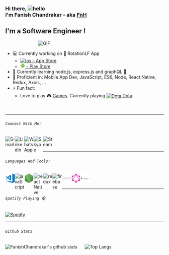 <!-- ### Hi there, 👋<br/> I'm Fanish Chandrakar - aka [FnH][linkedin] -->

### Hi there, <img alt="hello" src="https://github.com/fanish29/fanish29/blob/master/hello.webp" width="25px"><br/> I'm Fanish Chandrakar - aka [FnH][linkedin]

## I'm a Software Engineer !

<img align="right" alt="GIF" src="https://github.com/fanish29/fanish29/blob/master/coding-freak.gif?raw=true" width="400px" />
<br/>

- 💻 Currently working on 📱 RotationLF App
  - [<img alt="ios" src="https://cdn.jsdelivr.net/npm/simple-icons@v3/icons/apple.svg" width="15px"> - App Store][linkrotationlf-ios]
  - [<img alt="android" src="https://raw.githubusercontent.com/github/explore/80688e429a7d4ef2fca1e82350fe8e3517d3494d/topics/android/android.png" width="15px"> - Play Store][linkrotationlf-andriod]
- 🌱 Currently learning node.js, express.js and graphQL 🤣
- 💪 Proficient in: Mobile App Dev, JavaScript, ES6, Node, React Native, Redux, Axois, ...
- ⚡ Fun fact:
  - Love to play 🎮 [Games][linksteam]. Currently playing [<img alt="Dota" align="center" src="https://github.com/fanish29/fanish29/blob/master/dota-2.png" width="20px"> Dota][linkdota].

<br/>

---

###### `Connect With Me:`

[<img align="left" width="30px" alt="Gmail"  src="https://cdn.jsdelivr.net/npm/simple-icons@v3/icons/gmail.svg" />][linkgmail]
[<img align="left" width="30px" alt="LinkedIn"  src="https://cdn.jsdelivr.net/npm/simple-icons@v3/icons/linkedin.svg" />][linkedin]
[<img align="left" width="30px" alt="WhatsApp"  src="https://cdn.jsdelivr.net/npm/simple-icons@v3/icons/whatsapp.svg" />][linkwhatsapp]
[<img align="left" width="30px" alt="Skype"  src="https://cdn.jsdelivr.net/npm/simple-icons@v3/icons/skype.svg" />][linkskype]
[<img align="left" width="30px" alt="Steam"  src="https://cdn.jsdelivr.net/npm/simple-icons@v3/icons/steam.svg" />][linksteam]

<br/>
<br/>

---

###### `Languages And Tools:`

<img align="left" width="30px" alt="vsCode" src="https://raw.githubusercontent.com/github/explore/80688e429a7d4ef2fca1e82350fe8e3517d3494d/topics/visual-studio-code/visual-studio-code.png" /> 
<img align="left" width="30px" alt="javaScript" src="https://devicons.github.io/devicon/devicon.git/icons/javascript/javascript-original.svg" /> 
<img align="left" width="30px" alt="nodeJS" src="https://raw.githubusercontent.com/github/explore/80688e429a7d4ef2fca1e82350fe8e3517d3494d/topics/nodejs/nodejs.png" /> 
<img align="left" width="30px" alt="reactNative" src="https://reactnative.dev/img/header_logo.svg" /> 
<img align="left" width="30px" alt="redux" src="https://devicons.github.io/devicon/devicon.git/icons/redux/redux-original.svg" />
<!-- <img align="left" width="30px" alt="terminal" src="https://raw.githubusercontent.com/github/explore/80688e429a7d4ef2fca1e82350fe8e3517d3494d/topics/terminal/terminal.png" /> -->
<!-- <img align="left" width="30px" alt="git" src="https://www.vectorlogo.zone/logos/git-scm/git-scm-icon.svg" />  -->
<!-- <img align="left" width="30px" alt="gitHub" src="https://raw.githubusercontent.com/github/explore/78df643247d429f6cc873026c0622819ad797942/topics/github/github.png" />  -->
<img align="left" width="30px" alt="firebase" src="https://www.vectorlogo.zone/logos/firebase/firebase-icon.svg" /> 
<img align="left" width="30px" alt="expressJS" src="https://raw.githubusercontent.com/github/explore/80688e429a7d4ef2fca1e82350fe8e3517d3494d/topics/express/express.png" />
<img align="left" width="30px" alt="graphQL" src="https://raw.githubusercontent.com/github/explore/80688e429a7d4ef2fca1e82350fe8e3517d3494d/topics/graphql/graphql.png" />
<img align="left" width="30px" alt="mongoDB" src="https://raw.githubusercontent.com/github/explore/80688e429a7d4ef2fca1e82350fe8e3517d3494d/topics/mongodb/mongodb.png" />

<br/>
<br/>

---

###### `Spotify Playing 🎧`

[![Spotify](https://novatorem-brown-mu.vercel.app/api/spotify)](https://open.spotify.com/user/g4axfj5meymyt305dr60nvklp)

---

###### `Github Stats`

![FanishChandrakar's github stats](https://github-readme-stats.fanish29.vercel.app/api?username=FanishChandrakar&show_icons=true&hide_title=true)
&nbsp;&nbsp;&nbsp;&nbsp;
![Top Langs](https://github-readme-stats.vercel.app/api/top-langs/?username=anuraghazra&layout=compact)
  

[linkedin]: https://www.linkedin.com/in/fanishchandrakar/
[linkrotationlf-andriod]: https://play.google.com/store/apps/details?id=com.and_nanoprecise&hl=en_IN/
[linkrotationlf-ios]: https://appstoreconnect.apple.com/apps/1451521554/appstore/info/
[linknanoprecise]: https://www.nanoprecisesc.com/
[linksteam]: https://steamcommunity.com/id/fnh29/
[linkskype]: https://join.skype.com/invite/f81p8jJSwVQp/
[linkgmail]: mailto:chandrakarfanish@gmail.com
[linkwhatsapp]: https://wa.me/917869761929
[linkdota]: https://blog.dota2.com/
